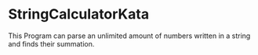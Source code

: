 ﻿# StringCalculatorKata
 This Program can parse an unlimited amount of numbers written in a string and finds their summation.
 
